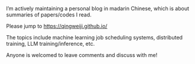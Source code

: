 I’m actively maintaining a personal blog in madarin Chinese, which is about summaries of papers/codes I read. 

Please jump to https://qingweiji.github.io/

The topics include machine learning job scheduling systems, distributed training, LLM training/inference, etc. 

Anyone is welcomed to leave comments and discuss with me!

